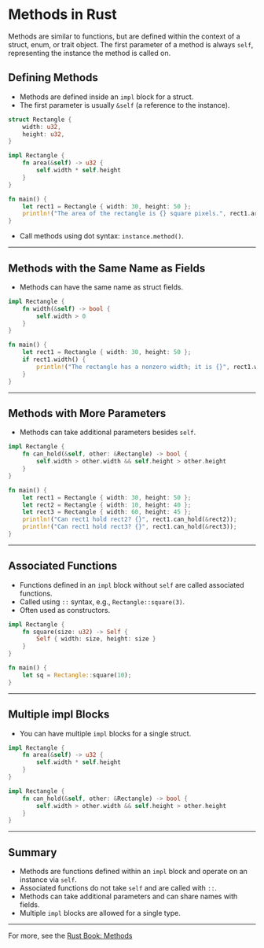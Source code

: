 # Methods in Rust

Methods are similar to functions, but are defined within the context of a struct, enum, or trait object. The first parameter of a method is always `self`, representing the instance the method is called on.

## Defining Methods
- Methods are defined inside an `impl` block for a struct.
- The first parameter is usually `&self` (a reference to the instance).

```rust
struct Rectangle {
    width: u32,
    height: u32,
}

impl Rectangle {
    fn area(&self) -> u32 {
        self.width * self.height
    }
}

fn main() {
    let rect1 = Rectangle { width: 30, height: 50 };
    println!("The area of the rectangle is {} square pixels.", rect1.area());
}
```
- Call methods using dot syntax: `instance.method()`.

---

## Methods with the Same Name as Fields
- Methods can have the same name as struct fields.

```rust
impl Rectangle {
    fn width(&self) -> bool {
        self.width > 0
    }
}

fn main() {
    let rect1 = Rectangle { width: 30, height: 50 };
    if rect1.width() {
        println!("The rectangle has a nonzero width; it is {}", rect1.width);
    }
}
```

---

## Methods with More Parameters
- Methods can take additional parameters besides `self`.

```rust
impl Rectangle {
    fn can_hold(&self, other: &Rectangle) -> bool {
        self.width > other.width && self.height > other.height
    }
}

fn main() {
    let rect1 = Rectangle { width: 30, height: 50 };
    let rect2 = Rectangle { width: 10, height: 40 };
    let rect3 = Rectangle { width: 60, height: 45 };
    println!("Can rect1 hold rect2? {}", rect1.can_hold(&rect2));
    println!("Can rect1 hold rect3? {}", rect1.can_hold(&rect3));
}
```

---

## Associated Functions
- Functions defined in an `impl` block without `self` are called associated functions.
- Called using `::` syntax, e.g., `Rectangle::square(3)`.
- Often used as constructors.

```rust
impl Rectangle {
    fn square(size: u32) -> Self {
        Self { width: size, height: size }
    }
}

fn main() {
    let sq = Rectangle::square(10);
}
```

---

## Multiple impl Blocks
- You can have multiple `impl` blocks for a single struct.

```rust
impl Rectangle {
    fn area(&self) -> u32 {
        self.width * self.height
    }
}

impl Rectangle {
    fn can_hold(&self, other: &Rectangle) -> bool {
        self.width > other.width && self.height > other.height
    }
}
```

---

## Summary
- Methods are functions defined within an `impl` block and operate on an instance via `self`.
- Associated functions do not take `self` and are called with `::`.
- Methods can take additional parameters and can share names with fields.
- Multiple `impl` blocks are allowed for a single type.

---

For more, see the [Rust Book: Methods](https://doc.rust-lang.org/book/ch05-03-method-syntax.html)

